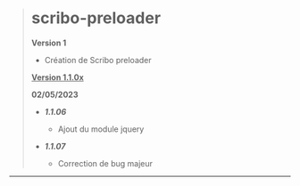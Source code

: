 ># scribo-preloader
>
> **Version 1**
>
> * Création de Scribo preloader
>
>
> <u>**Version 1.1.0x**</u>
>
>**02/05/2023**
>
> * ***1.1.06***
>
>     * Ajout du module jquery
>
> * ***1.1.07***
>
>     * Correction de bug majeur
>
***
